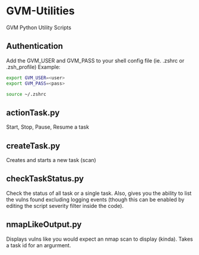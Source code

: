 # GVM-Utilities
GVM Python Utility Scripts
## Authentication
Add the GVM_USER and GVM_PASS to your shell config file (ie. .zshrc or .zsh_profile)
Example:
```sh
export GVM_USER=<user>
export GVM_PASS=<pass>

source ~/.zshrc
```
## actionTask.py 
Start, Stop, Pause, Resume a task
## createTask.py 
Creates and starts a new task (scan) 
## checkTaskStatus.py
Check the status of all task or a single task. Also, gives you the ability to list the vulns found excluding logging events (though this can be enabled by editing the script severity filter inside the code). 
## nmapLikeOutput.py
Displays vulns like you would expect an nmap scan to display (kinda). Takes a task id for an argurment. 


